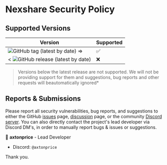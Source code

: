 # Nexshare Security Policy

## Supported Versions

| Version     | Supported          |
| ----------  | -----------------  |
|  ![GitHub tag (latest by date)](https://img.shields.io/github/v/tag/axtonprice/nexshare?label=%20&style=flat-square) =>  | ✅                 | 
| < <img alt="GitHub release (latest by date)" src="https://img.shields.io/github/v/release/axtonprice/nexshare?label=%20&style=flat-square">   | ❌                 | 

>Versions below the latest release are not supported. We will not be providing support for them and suggestions, bug reports and other requests will beautomatically ignored*

## Reports & Submissions

Please report all security vulnerabilities, bug reports, and suggestions to either the GitHub [issues](https://github.com/axtonprice/nexshare/issues) page, [discussion](https://github.com/axtonprice/nexshare/discussions) page, or the community [Discord server](https://discord.gg/dP3MuBATGc).
You can also directly contact the project's lead developer via Discord DM's, in order to manually report bugs & issues or suggestions.

👤 **axtonprice** - Lead Developer

* Discord: `@axtonprice`

Thank you.